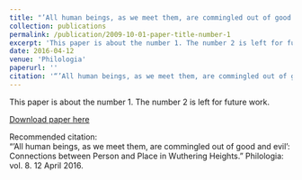 ```yaml
---
title: "’All human beings, as we meet them, are commingled out of good and evil’:  Connections between Person and Place in Wuthering Heights"
collection: publications
permalink: /publication/2009-10-01-paper-title-number-1
excerpt: 'This paper is about the number 1. The number 2 is left for future work.'
date: 2016-04-12
venue: 'Philologia'
paperurl: ''
citation: '“’All human beings, as we meet them, are commingled out of good and evil’:  Connections between Person and Place in Wuthering Heights.” Philologia: vol. 8. 12 April 2016.'
---
```

This paper is about the number 1. The number 2 is left for future work.

[Download paper here](http://academicpages.github.io/files/paper1.pdf)

Recommended citation: 	
“’All human beings, as we meet them, are commingled out of good and evil’:  Connections between Person and Place in Wuthering Heights.” Philologia: vol. 8. 12 April 2016.